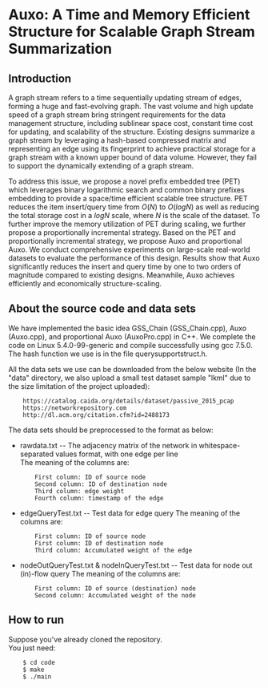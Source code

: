 # Auxo: A Time and Memory Efficient Structure for Scalable Graph Stream Summarization
## Introduction

A graph stream refers to a time sequentially updating stream of edges, forming a huge and fast-evolving graph. The vast volume and high update speed of a graph stream bring stringent requirements for the data management structure, including sublinear space cost, constant time cost for updating, and scalability of the structure. Existing designs summarize a graph stream by leveraging a hash-based compressed matrix and representing an edge using its fingerprint to achieve practical storage for a graph stream with a known upper bound of data volume. However, they fail to support the dynamically extending of a graph stream.

To address this issue, we propose a novel prefix embedded tree (PET) which leverages binary logarithmic search and common binary prefixes embedding to provide a space/time efficient scalable tree structure. PET reduces the item insert/query time from $O(N)$ to $O(logN)$ as well as reducing the total storage cost in a $logN$ scale, where $N$ is the scale of the dataset. To further improve the memory utilization of PET during scaling, we further propose a proportionally incremental strategy. Based on the PET and proportionally incremental strategy, we propose Auxo and proportional Auxo. We conduct comprehensive experiments on large-scale real-world datasets to evaluate the performance of this design. Results show that Auxo significantly reduces the insert and query time by one to two orders of magnitude compared to existing designs. Meanwhile, Auxo achieves efficiently and economically structure-scaling.  


## About the source code and data sets

We have implemented the basic idea GSS_Chain (GSS_Chain.cpp), Auxo (Auxo.cpp), and proportional Auxo (AuxoPro.cpp) in C++. We complete the code on Linux 5.4.0-99-generic and compile successfully using gcc 7.5.0. The hash function we use is in the file querysupportstruct.h.

All the data sets we use can be downloaded from the below website (In the "data" directory, we also upload a small test dataset sample "lkml" due to the size limitation of the project uploaded):  
```
    https://catalog.caida.org/details/dataset/passive_2015_pcap  
    https://networkrepository.com  
    http://dl.acm.org/citation.cfm?id=2488173
```

The data sets should be preprocessed to the format as below:  
* rawdata.txt -- The adjacency matrix of the network in whitespace-separated values format, with one edge per line  
    The meaning of the columns are:  
    ```
        First column: ID of source node  
        Second column: ID of destination node  
        Third column: edge weight  
        Fourth column: timestamp of the edge  
     ```

* edgeQueryTest.txt -- Test data for edge query
    The meaning of the columns are:
    ```
        First column: ID of source node  
        First column: ID of destination node  
        Third column: Accumulated weight of the edge  
    ```


* nodeOutQueryTest.txt & nodeInQueryTest.txt -- Test data for node out (in)-flow query
    The meaning of the columns are:  
    ```
        First column: ID of source (destination) node  
        Second column: Accumulated weight of the node  
    ```

## How to run

Suppose you've already cloned the repository.  
You just need:
```
    $ cd code  
    $ make  
    $ ./main  
